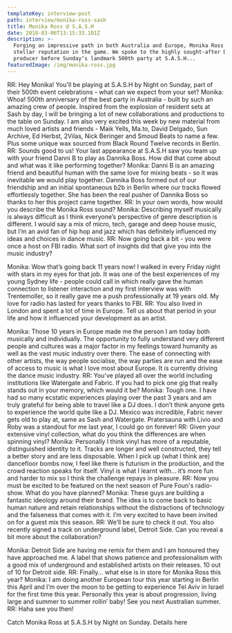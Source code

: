 ```yaml
---
templateKey: interview-post
path: interview/monika-ross-sash
title: Monika Ross @ S.A.S.H
date: 2018-03-06T13:15:33.101Z
description: >-
  Forging an impressive path in both Australia and Europe, Monika Ross has a
  stellar reputation in the game. We spoke to the highly sought-after DJ and
  producer before Sunday’s landmark 500th party at S.A.S.H...
featuredImage: /img/monika-ross.jpg
---
```

RR: Hey Monika! You'll be playing at S.A.S.H by Night on Sunday, part of their 500th event celebrations - what can we expect from your set?
Monika: Whoa! 500th anniversary of the best party in Australia - built by such an amazing crew of people. Inspired from the explosion of resident sets at Sash by day, I will be bringing a lot of new collaborations and productions to the table on Sunday. I am also very excited this week by new material from much loved artists and friends - Maik Yells, Ma.to, David Delgado, Sun Archive, Ed Herbst, 2Vilas, Nick Beringer and Smoud Beats to name a few. Plus some unique wax sourced from Black Round Twelve records in Berlin.
RR: Sounds good to us! Your last appearance at S.A.S.H saw you team up with your friend Danni B to play as Dannika Boss. How did that come about and what was it like performing together?
Monika: Danni B is an amazing friend and beautiful human with the same love for mixing beats - so it was inevitable we would play together. Dannika Boss formed out of our friendship and an initial spontaneous b2b in Berlin where our tracks flowed effortlessly together. She has been the real pusher of Dannika Boss so thanks to her this project came together.
RR: In your own words, how would you describe the Monika Ross sound?
Monika: Describing myself musically is always difficult as I think everyone’s perspective of genre description is different. I would say a mix of micro, tech, garage and deep house music, but I’m an avid fan of hip hop and jazz which has definitely influenced my ideas and choices in dance music.
RR: Now going back a bit - you were once a host on FBI radio. What sort of insights did that give you into the music industry?

Monika: Wow that’s going back 11 years now! I walked in every Friday night with stars in my eyes for that job. It was one of the best experiences of my young Sydney life - people could call in which really gave the human connection to listener interaction and my first interview was with Trentemoller, so it really gave me a push professionally at 19 years old. My love for radio has lasted for years thanks to FBI.
RR: You also lived in London and spent a lot of time in Europe. Tell us about that period in your life and how it influenced your development as an artist.

Monika: Those 10 years in Europe made me the person I am today both musically and individually. The opportunity to fully understand very different people and cultures was a major factor in my feelings toward humanity as well as the vast music industry over there. The ease of connecting with other artists, the way people socialise, the way parties are run and the ease of access to music is what I love most about Europe. It is currently driving the dance music industry.
RR: You've played all over the world including institutions like Watergate and Fabric. If you had to pick one gig that really stands out in your memory, which would it be?
Monika: Tough one. I have had so many ecstatic experiences playing over the past 3 years and am truly grateful for being able to travel like a DJ does. I don’t think anyone gets to experience the world quite like a DJ. Mexico was incredible, Fabric never gets old to play at, same as Sash and Watergate. Pratersauna with Livio and Roby was a standout for me last year, I could go on forever!
RR: Given your extensive vinyl collection, what do you think the differences are when spinning vinyl?
Monika: Personally I think vinyl has more of a reputable, distinguished identity to it. Tracks are longer and well constructed, they tell a better story and are less disposable. When I pick up (what I think are) dancefloor bombs now, I feel like there is futurism in the production, and the crowd reaction speaks for itself. Vinyl is what I learnt with... it’s more fun and harder to mix so I think the challenge repays in pleasure.
RR: Now you must be excited to be featured on the next season of Pure Foun's radio-show. What do you have planned?
Monika: These guys are building a fantastic ideology around their brand. The idea is to come back to basic human nature and retain relationships without the distractions of technology and the falseness that comes with it. I’m very excited to have been invited on for a guest mix this season.
RR: We’ll be sure to check it out. You also recently signed a track on underground label, Detroit Side. Can you reveal a bit more about the collaboration?

Monika: Detroit Side are having me remix for them and I am honoured they have approached me. A label that shows patience and professionalism with a good mix of underground and established artists on their releases. 10 out of 10 for Detroit side.
RR: Finally... what else is in store for Monika Ross this year?
Monika: I am doing another European tour this year starting in Berlin this April and I’m over the moon to be getting to experience Tel Aviv in Israel for the first time this year. Personally this year is about progression, living large and summer to summer rollin’ baby! See you next Australian summer.
RR: Haha see you then!

Catch Monika Ross at S.A.S.H by Night on Sunday. Details here
